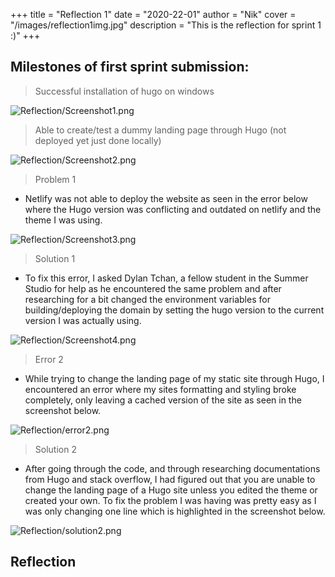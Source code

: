 +++
title = "Reflection 1"
date = "2020-22-01"
author = "Nik"
cover = "/images/reflection1img.jpg"
description = "This is the reflection for sprint 1 :)"
+++

## Milestones of first sprint submission: 

> Successful installation of hugo on windows

![Reflection/Screenshot1.png](/images/Screenshot1.png)


> Able to create/test a dummy landing page through Hugo (not deployed yet just done locally)

![Reflection/Screenshot2.png](/images/Screenshot2.png)

> Problem 1

+ Netlify was not able to deploy the website as seen in the error below where the Hugo version was conflicting and outdated on netlify and the theme I was using.

![Reflection/Screenshot3.png](/images/Screenshot3.png)

> Solution 1

+ To fix this error, I asked Dylan Tchan, a fellow student in the Summer Studio for help as he encountered the same problem and after researching for a bit changed the environment variables for 
building/deploying the domain by setting the hugo version to the current version I was actually using.

![Reflection/Screenshot4.png](/images/Screenshot4.png)

> Error 2

+ While trying to change the landing page of my static site through Hugo, I encountered an error where my sites formatting and styling broke completely, only leaving a cached version of the site as seen in the screenshot below.

![Reflection/error2.png](/images/error2.png)

> Solution 2

+ After going through the code, and through researching documentations from Hugo and stack overflow, I had figured out that you are unable to change the landing page of a Hugo site unless you edited the theme or created your own.
 To fix the problem I was having was pretty easy as I was only changing one line which is highlighted in the screenshot below.

![Reflection/solution2.png](/images/solution2.png)

## Reflection 

